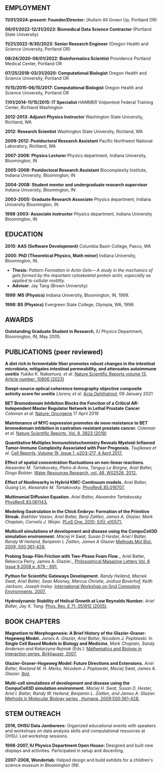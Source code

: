 
EMPLOYMENT
----------
**11/01/2024-present: Founder/Director:** (Autism All Grown Up, Portland OR)

**06/01/2022-12/31/2023: Biomedical Data Science Contractor** (Portland State University)

**11/21/2022-9/30/2023: Senior Research Engineer** (Oregon Health and Science University, Portland OR)  

**08/24/2020-06/01/2022: Bioinformatics Scientist** Providence Portland Medical Center, Portland OR

**07/25/2018-03/31/2020: Computational Biologist** Oregon Health and Science University, Portland OR

**11/15/2015-06/15/2017: Computational Biologist** Oregon Health and Science University, Portland OR  

**7/01/2014-11/15/2015: IT Specialist** HAMMER Volpentest Federal Training
Center, Richland Washington  

**2012-2013: Adjunct Physics Instructor** Washington State University,
Richland, WA  

**2012: Research Scientist** Washington State University, Richland, WA  

**2009-2012: Postdoctoral Research Assistant** Pacific Northwest
National Laboratory, Richland, WA

**2007-2008: Physics Lecturer** Physics department, Indiana University,
Bloomington, IN

**2005-2008: Postdoctoral Research Assistant** Biocomplexity Institute,
Indiana University, Bloomington, IN

**2004-2008:  Student mentor and undergraduate research supervisor** Indiana University, Bloomington, IN:

**2003-2005: Graduate Research Associate** Physics department, Indiana
University Bloomington, IN

**1998-2003: Associate instructor** Physics department, Indiana
University Bloomington, IN

EDUCATION
---------

**2015: AAS (Software Development)** Columbia Basin College, Pasco, WA

**2005: PhD (Theoretical Physics, Math minor)** Indiana University,
Bloomington, IN.
-   **Thesis:** _Pattern Formation in Actin Gels— A study in the
    mechanics of gels formed by the important cytoskeletal protein
    actin, especially as applied to cellular motility._
-   **Advisor**: Jay Tang (Brown University)

**1999: MS (Physics)** Indiana University, Bloomington, IN, 1999.

**1998: BS (Physics)** Evergreen State College, Olympia, WA, 1998.

AWARDS
------

**Outstanding Graduate Student in Research**, IU Physics Department,
Bloomington, IN, May 2005.

PUBLICATIONS (peer reviewed)
---------------------------
  
**A diet rich in fermentable fiber promotes robust changes in the intestinal microbiota, mitigates intestinal permeability, and attenuates autoimmune uveitis** _Yukiko K. Nakamura, et al._ [Nature Scientific Reports volume 13, Article number: 10806 (2023)](https://www.nature.com/articles/s41598-023-37062-8)

**Swept-source optical coherence tomography objective composite activity score for uveitis** _Llorenç et al._ [Acta Ophthalmol](https://onlinelibrary.wiley.com/doi/10.1111/aos.14739), 09 January 2021

**BET Bromodomain Inhibition Blocks the Function of a Critical AR-Independent Master Regulator Network in Lethal Prostate Cancer** _Coleman et al._ [Nature: Oncogene](https://www.nature.com/articles/s41388-019-0815-5) 17 April 2019

**Maintenance of MYC expression promotes de novo resistance to BET bromodomain inhibition in castration-resistant prostate cancer.** _Coleman et al._ [Nature Scientific Reports, Vol. 8, 3823 (2019)](https://www.nature.com/articles/s41598-019-40518-5)

**Quantitative Multiplex Immunohistochemistry Reveals Myeloid-Inflamed Tumor-Immune Complexity Associated with Poor Prognosis.** _Tsujikawa et
al._ [Cell Reports, Volume 19, Issue 1, p203–217, 4 April 2017.](https://www.cell.com/cell-reports/abstract/S2211-1247(17)30383-2)

**Effect of spatial concentration fluctuations on non-linear reactions.** _Alexandre M. Tartakovsky, PIetro di Anna, Tanguy Le
Borgne, Ariel Balter, Diogo Bolster._ [Water Resources
Research, vol. 48, W02526, 2012.](https://agupubs.onlinelibrary.wiley.com/doi/full/10.1029/2011WR010720)

**Effect of Nonlinearity in Hybrid KMC-Continuum models.** _Ariel
Balter, Guang Lin, Alexandre M. Tartakovsky._
[PhysRevE.85.016707.](https://journals.aps.org/pre/abstract/10.1103/PhysRevE.85.016707)

**Multinomial Diffusion Equation.** _Ariel Balter, Alexandre
Tartakovsky._ [PhysRevE.83.061143.](https://journals.aps.org/pre/abstract/10.1103/PhysRevE.83.061143)

**Modeling Gastrulation in the Chick Embryo: Formation of the Primitive
Streak.** _Bakhtier Vasiev, Ariel Balter, Benji Zaitlen, James A.
Glazier, Mark Chaplain, Cornelis J. Weijer._ [PLoS One. 2010; 5(5):
e10571.](http://journals.plos.org/plosone/article?id=10.1371/journal.pone.0010571)

**Multicell simulations of development and disease using the
CompuCell3D simulation environment.** _Maciej H Swat, Susan D Hester,
Ariel I Balter, Randy W Heiland, Benjamin L Zaitlen, James A Glazier_
[Methods Mol Biol. 2009; 500:361–428.](https://www.ncbi.nlm.nih.gov/pmc/articles/PMC2739628/)

**Probing Soap-Film Friction with Two-Phase Foam Flow**._ Ariel Balter,
Rebecca Perry, James A. Glazier._ [Philosophical Magazine Letters Vol. 8
Issue 9,2008 p. 679 - 691.](https://www.tandfonline.com/doi/abs/10.1080/09500830802322160)

**Python for Scientific Gateways Development.** _Randy Heiland, Maciek
Swat, Ariel Balter, Sean Mooney, Marcus Christie, Joshua Boverhof, Keith
Jackson, Joseph Insley._ [International Workshop on Grid Computing
Environments, 2007.](https://www.semanticscholar.org/paper/Python-for-Scientific-Gateways-Development-Heiland-Swat/a51780066ad67f5bc6857e9fbd7391ed1599508d)

**Hydrodynamic Stability of Helical Growth at Low Reynolds Number.**
_Ariel Balter, Jay X. Tang._ [Phys. Rev. E 71, 051912
(2005)](https://journals.aps.org/pre/abstract/10.1103/PhysRevE.71.051912).

BOOK CHAPTERS
-------------

**Magnetism to Morphogenesis: A Brief History of the Glazier-Graner-Hogeweg Model.** _James A. Glazier, Ariel Balter, Nicodem
J. Poplawski._ In **Single Cell Based Models in Biology and Medicine**,
_Mark Chaplain, Sandy Anderson and Katarzyna Rejniak_ (Eds.): [Mathematics
and Biology in Interaction series, Birkhauser, 2007.]()

**Glazier-Graner-Hogeweg Model: Future Directions and Extensions.**
_Ariel Balter, Roeland M. H. Merks, Nicodem J. Poplawski, Maciej Swat,
James A. Glazier._ [_Ibid._]()

**Multi-cell simulations of development and disease using the
CompuCell3D simulation environment**. _Maciej H. Swat, Susan D. Hester,
Ariel I. Balter, Randy W. Heiland, Benjamin L. Zaitlen, and James A.
Glazier._ [Methods in Molecular Biology series , Humana, 2009;500:361-428.]()

STEM OUTREACH
-------------

**2016, OHSU Data Jamborees:** Organized educational events with
speakers and workshops on data analysis skills and computational
resources at OHSU. Led workshop sessions.

**1998-2007, IU Physics Department Open House:** Designed and built new
displays and activities. Participated in setup and docenting.

**2007-2008, Wonderlab:** Helped design and build exhibits for a
children's science museum in Bloomington (IN).
